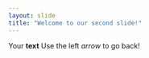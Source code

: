 ```yaml
---
layout: slide
title: "Welcome to our second slide!"
---
```

Your **text**
Use the left *arrow* to go back!
